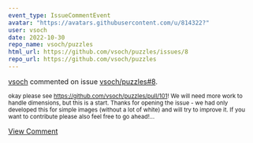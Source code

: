 ```yaml
---
event_type: IssueCommentEvent
avatar: "https://avatars.githubusercontent.com/u/814322?"
user: vsoch
date: 2022-10-30
repo_name: vsoch/puzzles
html_url: https://github.com/vsoch/puzzles/issues/8
repo_url: https://github.com/vsoch/puzzles
---
```


<a href='https://github.com/vsoch' target='_blank'>vsoch</a> commented on issue <a href='https://github.com/vsoch/puzzles/issues/8' target='_blank'>vsoch/puzzles#8</a>.

<small>okay please see https://github.com/vsoch/puzzles/pull/101! We will need more work to handle dimensions, but this is a start. Thanks for opening the issue - we had only developed this for simple images (without a lot of white) and will try to improve it. If you want to contribute please also feel free to go ahead!...</small>

<a href='https://github.com/vsoch/puzzles/issues/8' target='_blank'>View Comment</a>
